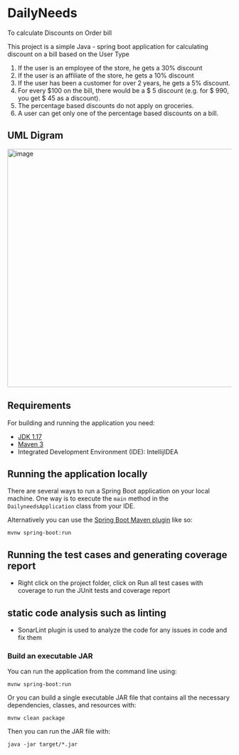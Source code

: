 # DailyNeeds
To calculate Discounts on Order bill

This project is a simple Java - spring boot application for calculating discount on a bill based on the User Type

1.	If the user is an employee of the store, he gets a 30% discount
2.	If the user is an affiliate of the store, he gets a 10% discount
3.	If the user has been a customer for over 2 years, he gets a 5% discount.
4.	For every $100 on the bill, there would be a $ 5 discount (e.g. for $ 990, you get $ 45 as a discount).
5.	The percentage based discounts do not apply on groceries.
6.	A user can get only one of the percentage based discounts on a bill.


## UML Digram
<img width="536" alt="image" src="https://github.com/MeghaGatty/DailyNeeds/assets/159155862/d90e3e15-6934-4ec6-9f78-f23956de8422">


## Requirements

For building and running the application you need:

- [JDK 1.17](https://www.oracle.com/java/technologies/downloads/#java17)
- [Maven 3](https://maven.apache.org)
- Integrated Development Environment (IDE): IntellijIDEA

## Running the application locally

There are several ways to run a Spring Boot application on your local machine. One way is to execute the `main` method in the `DailyneedsApplication` class from your IDE.

Alternatively you can use the [Spring Boot Maven plugin](https://docs.spring.io/spring-boot/docs/current/reference/html/build-tool-plugins-maven-plugin.html) like so:

```shell
mvnw spring-boot:run
```

## Running the test cases and generating coverage report
- Right click on the project folder, click on Run all test cases with coverage to run the JUnit tests and coverage report

## static code analysis such as linting
- SonarLint plugin is used to analyze the code for any issues in code and fix them

### Build an executable JAR
You can run the application from the command line using:
```
mvnw spring-boot:run
```
Or you can build a single executable JAR file that contains all the necessary dependencies, classes, and resources with:
```
mvnw clean package
```
Then you can run the JAR file with:
```
java -jar target/*.jar
```

